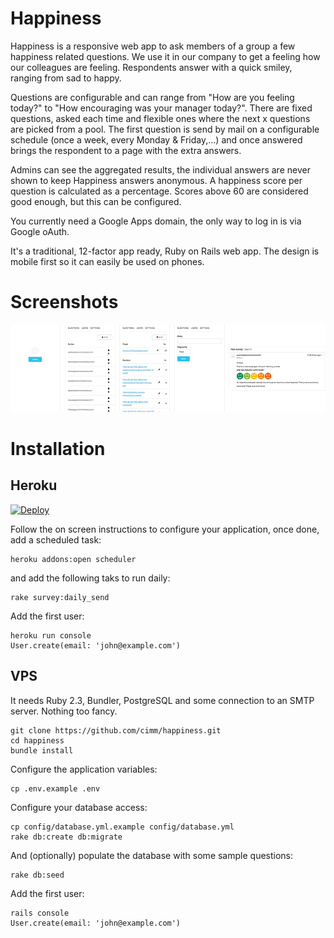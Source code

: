 # Happiness

Happiness is a responsive web app to ask members of a group a few happiness related questions. We use it in our company to get a feeling how our colleagues are feeling. Respondents answer with a quick smiley, ranging from sad to happy.

Questions are configurable and can range from "How are you feeling today?" to "How encouraging was your manager today?". There are fixed questions, asked each time and flexible ones where the next x questions are picked from a pool. The first question is send by mail on a configurable schedule (once a week, every Monday & Friday,...) and once answered brings the respondent to a page with the extra answers.

Admins can see the aggregated results, the individual answers are never shown to keep Happiness answers anonymous. A happiness score per question is calculated as a percentage. Scores above 60 are considered good enough, but this can be configured.

You currently need a Google Apps domain, the only way to log in is via Google oAuth.

It's a traditional, 12-factor app ready, Ruby on Rails web app. The design is mobile first so it can easily be used on phones.

# Screenshots

![](screenshots.png)

# Installation

## Heroku

[![Deploy](https://www.herokucdn.com/deploy/button.svg)](https://heroku.com/deploy)

Follow the on screen instructions to configure your application, once done, add a scheduled task:

```
heroku addons:open scheduler
```

and add the following taks to run daily:

```
rake survey:daily_send
```

Add the first user:

```
heroku run console
User.create(email: 'john@example.com')
```

## VPS

It needs Ruby 2.3, Bundler, PostgreSQL and some connection to an SMTP server. Nothing too fancy.

```
git clone https://github.com/cimm/happiness.git
cd happiness
bundle install
```

Configure the application variables:

```
cp .env.example .env
```

Configure your database access:

```
cp config/database.yml.example config/database.yml
rake db:create db:migrate
```

And (optionally) populate the database with some sample questions:

```
rake db:seed
```

Add the first user:

```
rails console
User.create(email: 'john@example.com')
```
